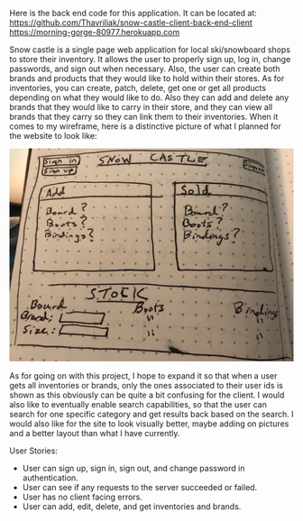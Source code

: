 Here is the back end code for this application. It can be located at:
https://github.com/Thavriliak/snow-castle-client-back-end-client
https://morning-gorge-80977.herokuapp.com

Snow castle is a single page web application for local ski/snowboard shops to store their inventory. It allows the user to properly sign up, log in, change passwords, and sign out when necessary. Also, the user can create both brands and products that they would like to hold within their stores. As for inventories, you can create, patch, delete, get one or get all products depending on what they would like to do. Also they can add and delete any brands that they would like to carry in their store, and they can view all brands that they carry so they can link them to their inventories. When it comes to my wireframe, here is a distinctive picture of what I planned for the website to look like:

<img src="public/WebLayout.jpeg" alt="Web Skeleton">

As for going on with this project, I hope to expand it so that when a user gets all inventories or brands, only the ones associated to their user ids is shown as this obviously can be quite a bit confusing for the client. I would also like to eventually enable search capabilities, so that the user can search for one specific category and get results back based on the search. I would also like for the site to look visually better, maybe adding on pictures and a better layout than what I have currently.

User Stories:

- User can sign up, sign in, sign out, and change password in authentication.
- User can see if any requests to the server succeeded or failed.
- User has no client facing errors.
- User can add, edit, delete, and get inventories and brands.
